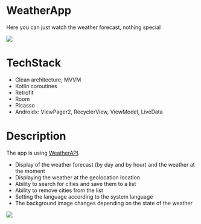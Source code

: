 # WeatherApp
Here you can just watch the weather forecast, nothing special

<img src="https://i.imgur.com/6czdT2V.png">

# TechStack
* Clean architecture, MVVM
* Kotlin coroutines
* Retrofit
* Room
* Picasso
* Androidx: ViewPager2, RecyclerView, ViewModel, LiveData


# Description

<p>The app is using
  <a href="https://www.weatherapi.com/">WeatherAPI</a>.
</p>

<ul>
 <li>Display of the weather forecast (by day and by hour) and the weather at the moment</li>
 <li>Displaying the weather at the geolocation location</li>
 <li>Ability to search for cities and save them to a list</li>
 <li>Ability to remove cities from the list</li>
  <li>Setting the language according to the system language</li>
  <li>The background image changes depending on the state of the weather</li>
</ul>

<img src="https://media4.giphy.com/media/v1.Y2lkPTc5MGI3NjExNjNiNzJhZmNhODc4YmExZWM0N2VhMzVkMDkwYmVhMTc2N2IyOTQyMiZlcD12MV9pbnRlcm5hbF9naWZzX2dpZklkJmN0PWc/eKnTERueeeIjYCGdAb/giphy.gif">






